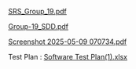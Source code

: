 
[SRS_Group_19.pdf](https://github.com/user-attachments/files/20113577/SRS_Group_19.pdf)

[Group-19_SDD.pdf](https://github.com/user-attachments/files/20113621/Group-19_SDD.pdf)

[Screenshot 2025-05-09 070734.pdf](https://github.com/user-attachments/files/20113707/Screenshot.2025-05-09.070734.pdf)

Test Plan : [Software Test Plan(1).xlsx](https://github.com/user-attachments/files/20114691/Software.Test.Plan.1.xlsx)
